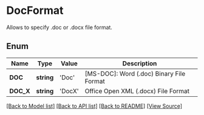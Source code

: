 ﻿# DocFormat
Allows to specify .doc or .docx file format.

## Enum
Name | Type | Value | Description
------------ | ------------- | ------------- | -------------
**DOC** | **string** | 'Doc' | [MS-DOC]: Word (.doc) Binary File Format
**DOC_X** | **string** | 'DocX' | Office Open XML (.docx) File Format

[[Back to Model list]](../README.md#documentation-for-models) [[Back to API list]](../README.md#documentation-for-api-endpoints) [[Back to README]](../README.md) [[View Source]](../src/Aspose/PDF/Model/DocFormat.php)


